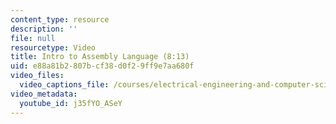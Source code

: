 ```yaml
---
content_type: resource
description: ''
file: null
resourcetype: Video
title: Intro to Assembly Language (8:13)
uid: e88a81b2-807b-cf38-d0f2-9ff9e7aa680f
video_files:
  video_captions_file: /courses/electrical-engineering-and-computer-science/6-004-computation-structures-spring-2017/c10/c10s2/intro-to-assembly-language-8-13-/j35fYO_ASeY.vtt
video_metadata:
  youtube_id: j35fYO_ASeY
---
```

